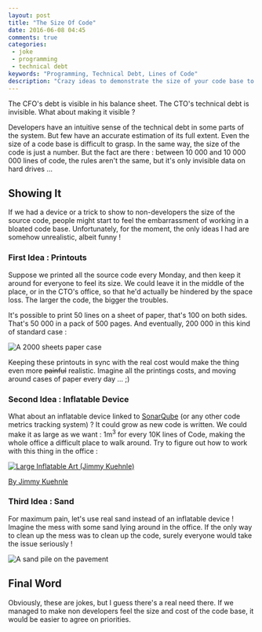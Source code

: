 ```yaml
---
layout: post
title: "The Size Of Code"
date: 2016-06-08 04:45
comments: true
categories:
 - joke
 - programming
 - technical debt
keywords: "Programming, Technical Debt, Lines of Code"
description: "Crazy ideas to demonstrate the size of your code base to non developers"
---
```

The CFO's debt is visible in his balance sheet. The CTO's technical debt is invisible. What about making it visible ?

Developers have an intuitive sense of the technical debt in some parts of the system. But few have an accurate estimation of its full extent. Even the size of a code base is difficult to grasp. In the same way, the size of the code is just a number. But the fact are there : between 10 000 and 10 000 000 lines of code, the rules aren't the same, but it's only invisible data on hard drives ...

## Showing It

If we had a device or a trick to show to non-developers the size of the source code, people might start to feel the embarrassment of working in a bloated code base. Unfortunately, for the moment, the only ideas I had are somehow unrealistic, albeit funny !

### First Idea : Printouts

Suppose we printed all the source code every Monday, and then keep it around for everyone to feel its size. We could leave it in the middle of the place, or in the CTO's office, so that he'd actually be hindered by the space loss. The larger the code, the bigger the troubles.

It's possible to print 50 lines on a sheet of paper, that's 100 on both sides.
That's 50 000 in a pack of 500 pages. And eventually, 200 000 in this kind of standard case :

![A 2000 sheets paper case]({{site.url}}/imgs/2016-06-08-the-size-of-code/paper-case.jpg)

Keeping these printouts in sync with the real cost would make the thing even more ~~painful~~ realistic. Imagine all the printings costs, and moving around cases of paper every day ... ;)

### Second Idea : Inflatable Device

What about an inflatable device linked to [SonarQube](http://www.sonarqube.org/) (or any other code metrics tracking system) ? It could grow as new code is written. We could make it as large as we want : 1m<sup>3</sup> for every 10K lines of Code, making the whole office a difficult place to walk around. Try to figure out how to work with this thing in the office :

[![Large Inflatable Art (Jimmy Kuehnle)]({{site.url}}/imgs/2016-06-08-the-size-of-code/Large_Inflatable_Art.jpg)](http://www.jimmykuehnle.com/artblog/inflatable-bigger-than-the-studio/)<div class="image-credits">[By Jimmy Kuehnle](http://www.jimmykuehnle.com/artblog/inflatable-bigger-than-the-studio/) </div>

### Third Idea : Sand

For maximum pain, let's use real sand instead of an inflatable device ! Imagine the mess with some sand lying around in the office. If the only way to clean up the mess was to clean up the code, surely everyone would take the issue seriously !

![A sand pile on the pavement]({{site.url}}/imgs/2016-06-08-the-size-of-code/sand-pile.jpg)

## Final Word

Obviously, these are jokes, but I guess there's a real need there. If we managed to make non developers feel the size and cost of the code base, it would be easier to agree on priorities.

